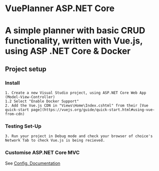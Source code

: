 # VuePlanner ASP.NET Core
# A simple planner with basic CRUD functionality, written with Vue.js, using ASP .NET Core & Docker
## Project setup
### Install
```
1. Create a new Visual Studio project, using ASP.NET Core Web App (Model-View-Controller)
1.2 Select "Enable Docker Support"
2. Add the Vue.js CDN in "Views\Home\Index.cshtml" from their [Vue quick-start page](https://vuejs.org/guide/quick-start.html#using-vue-from-cdn)
```
### Testing Set-Up
```
3. Run your project in Debug mode and check your browser of choice's Network Tab to check Vue.js is being recieved.
```
### Customise ASP.NET Core MVC 
See [Config. Documentation](https://learn.microsoft.com/en-us/aspnet/core/mvc/views/overview?view=aspnetcore-6.0)
